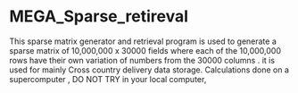 # MEGA_Sparse_retireval
This sparse matrix generator and retrieval program is used to generate a sparse matrix of 10,000,000 x 30000 fields where each of the 10,000,000 rows have their own  variation of numbers from the 30000 columns . it is used for mainly Cross country delivery data storage. Calculations done on a supercomputer , DO NOT TRY in your local computer, 
